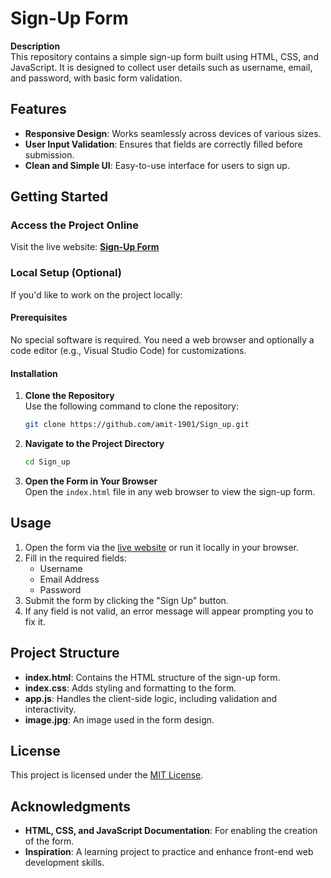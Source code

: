# Sign-Up Form

**Description**  
This repository contains a simple sign-up form built using HTML, CSS, and JavaScript. It is designed to collect user details such as username, email, and password, with basic form validation.

## Features
- **Responsive Design**: Works seamlessly across devices of various sizes.  
- **User Input Validation**: Ensures that fields are correctly filled before submission.  
- **Clean and Simple UI**: Easy-to-use interface for users to sign up.  

## Getting Started

### Access the Project Online
Visit the live website: **[Sign-Up Form](https://sign-up-connetcare.netlify.app/)**  

### Local Setup (Optional)  

If you'd like to work on the project locally:  

#### Prerequisites  
No special software is required. You need a web browser and optionally a code editor (e.g., Visual Studio Code) for customizations.

#### Installation
1. **Clone the Repository**  
   Use the following command to clone the repository:  
   ```bash
   git clone https://github.com/amit-1901/Sign_up.git
   ```  

2. **Navigate to the Project Directory**  
   ```bash
   cd Sign_up
   ```  

3. **Open the Form in Your Browser**  
   Open the `index.html` file in any web browser to view the sign-up form.  

## Usage
1. Open the form via the [live website](https://sign-up-connetcare.netlify.app/) or run it locally in your browser.  
2. Fill in the required fields:
   - Username
   - Email Address
   - Password  
3. Submit the form by clicking the "Sign Up" button.  
4. If any field is not valid, an error message will appear prompting you to fix it.

## Project Structure
- **index.html**: Contains the HTML structure of the sign-up form.  
- **index.css**: Adds styling and formatting to the form.  
- **app.js**: Handles the client-side logic, including validation and interactivity.  
- **image.jpg**: An image used in the form design.  

## License
This project is licensed under the [MIT License](LICENSE).  

## Acknowledgments
- **HTML, CSS, and JavaScript Documentation**: For enabling the creation of the form.  
- **Inspiration**: A learning project to practice and enhance front-end web development skills.  
